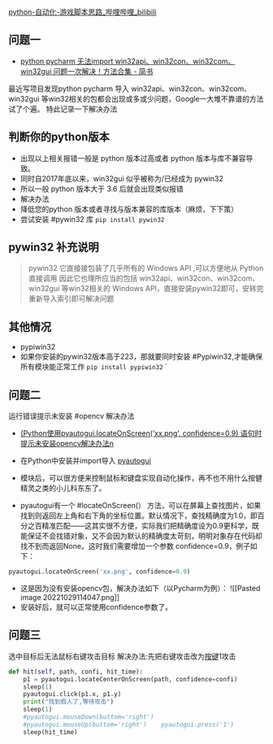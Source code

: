 [python-自动化-游戏脚本思路_哔哩哔哩_bilibili](https://www.bilibili.com/video/BV1EW4y1k7Cc/?spm_id_from=333.999.0.0&vd_source=3e2d4e4db5253dfa63e698c242348e20)

## 问题一

-   [python pycharm 无法import win32api、win32con、win32com、win32gui 问题一次解决！方法合集 - 简书](https://www.jianshu.com/p/e15082f67318) 

最近写项目发现python pycharm 导入 win32api、win32con、win32com、win32gui 等win32相关的包都会出现或多或少问题，Google一大堆不靠谱的方法试了个遍。
  特此记录一下解决办法
## 判断你的python版本

-   出现以上相关报错一般是 python 版本过高或者 python 版本与库不兼容导致。
-   同时自2017年底以来，win32gui 似乎被称为/已经成为 pywin32
-   所以一般 python 版本大于 3.6 后就会出现类似报错
-   解决办法
-   降低您的python 版本或者寻找与版本兼容的库版本（麻烦，下下策）
-   尝试安装 #pywin32 库 `pip install pywin32`

## pywin32 补充说明

> pywin32 它直接接包装了几乎所有的 Windows API ,可以方便地从 Python 直接调用
因此它也理所应当的包括 win32api、win32con、win32com、win32gui 等win32相关的 Windows API，直接安装pywin32即可，安转完重新导入索引即可解决问题

## 其他情况
-   pypiwin32
- 如果你安装的pywin32版本高于223，那就要同时安装 #Pypiwin32,才能确保所有模块能正常工作
`pip install pypiwin32` `


## 问题二

运行错误提示未安装 #opencv 解决办法

-   [(Python使用pyautogui.locateOnScreen(‘xx.png‘, confidence=0.9) 语句时提示未安装opencv解决办法n](https://blog.csdn.net/mcw_720624/article/details/116700717)

-   在Python中安装并import导入 [pyautogui](https://so.csdn.net/so/search?q=pyautogui&spm=1001.2101.3001.7020)
-   模块后，可以很方便来控制鼠标和键盘实现自动化操作，再不也不用什么按健精灵之类的小儿科东东了。
-  pyautogui有一个 #locateOnScreen(） 方法，可以在屏幕上查找图片，如果找到则返回左上角和右下角的坐标位置。默认情况下，查找精确度为1.0，即百分之百精准匹配——这其实很不方便，实际我们把精确度设为0.9更科学，既能保证不会找错对象，又不会因为默认的精确度太苛刻，明明对象存在代码却找不到而返回None。这时我们需要增加一个参数 confidence=0.9，例子如下：
```python
pyautogui.locateOnScreen('xx.png', confidence=0.9)
```
   
-   这是因为没有安装opencv包，解决办法如下（以Pycharm为例）：
![[Pasted image 20221029114047.png]]
-   安装好后，就可以正常使用confidence参数了。


## 问题三
选中目标后无法鼠标右键攻击目标
解决办法:先把右键攻击改为[按键](https://blog.csdn.net/weixin_45668674/article/details/107738485)1攻击
```python
def hit(self, path, confi, hit_time):  
    p1 = pyautogui.locateCenterOnScreen(path, confidence=confi)  
    sleep(1)  
    pyautogui.click(p1.x, p1.y)  
    print("找到假人了,等待攻击")  
    sleep(1)  
    #pyautogui.mouseDown(buttom='right')  
    #pyautogui.mouseUp(buttom='right')    pyautogui.press('1')  
    sleep(hit_time)
```